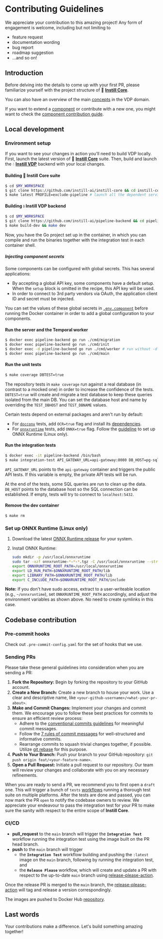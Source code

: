 # Contributing Guidelines

We appreciate your contribution to this amazing project! Any form of engagement
is welcome, including but not limiting to
- feature request
- documentation wording
- bug report
- roadmap suggestion
- ...and so on!

## Introduction

Before delving into the details to come up with your first PR, please
familiarize yourself with the project structure of 🔮 [**Instill
Core**](https://github.com/instill-ai/instill-core).

You can also have an overview of the main [concepts](../README.md#concepts) in
the VDP domain.

If you want to extend a [component](../pkg/component) or contribute with a new
one, you might want to check the [component contribution
guide](../pkg/component/CONTRIBUTING.md).

## Local development

### Environment setup

If you want to see your changes in action you'll need to build VDP locally.
First, launch the latest version of 🔮 [**Instill
Core**](https://github.com/instill-ai/instill-core) suite. Then, build and
launch the 💧 [**Instill VDP**](https://github.com/instill-ai/pipeline-backend)
backend with your local changes.

#### Building 🔮 Instill Core suite

```sh
$ cd $MY_WORKSPACE
$ git clone https://github.com/instill-ai/instill-core && cd instill-core
$ make latest PROFILE=exclude-pipeline # launch all the dependent services except pipeline-backend
```

#### Building 💧 Instill VDP backend

```sh
$ cd $MY_WORKSPACE
$ git clone https://github.com/instill-ai/pipeline-backend && cd pipeline-backend
$ make build-dev && make dev
```

Now, you have the Go project set up in the container, in which you can compile
and run the binaries together with the integration test in each container shell.

##### Injecting component secrets

Some components can be configured with global secrets. This has several
applications:

- By accepting a global API key, some components have a default setup. When
  the `setup` block is omitted in the recipe, this API key will be used.
- In order to connect to 3rd party vendors via OAuth, the application
  client ID and secret must be injected.

You can set the values of these global secrets in
[`.env.component`](./.env.component) before running the Docker container in
order to add a global configuration to your components.

#### Run the server and the Temporal worker

```sh
$ docker exec pipeline-backend go run ./cmd/migration
$ docker exec pipeline-backend go run ./cmd/init
$ docker exec -d pipeline-backend go run ./cmd/worker # run without -d in a separate terminal if you want to access the logs
$ docker exec pipeline-backend go run ./cmd/main
```

#### Run the unit tests

```bash
$ make coverage DBTEST=true
```

The repository tests in `make coverage` run against a real database (in contrast
to a mocked one) in order to increase the confidence of the tests. `DBTEST=true`
will create and migrate a test database to keep these queries isolated from the
main DB. You can set the database host and name by overriding the `TEST_DBHOST`
and `TEST_DBNAME` values.

Certain tests depend on external packages and aren't run by default:
- For [`docconv`](https://github.com/sajari/docconv) tests, add `OCR=true` flag and install its [dependencies](https://github.com/sajari/docconv?tab=readme-ov-file#dependencies).
- For [`onnxruntime`](https://github.com/microsoft/onnxruntime) tests, add `ONNX=true` flag. Follow the [guideline](#set-up-onnx-runtime) to set up ONNX Runtime (Linux only).

#### Run the integration tests

```bash
$ docker exec -it pipeline-backend /bin/bash
$ make integration-test API_GATEWAY_URL=api-gateway:8080 DB_HOST=pg-sql
```

`API_GATEWAY_URL` points to the `api-gateway` container and triggers the public
API tests. If this variable is empty, the private API tests will be run.

At the end of the tests, some SQL queries are run to clean up the data.
`DB_HOST` points to the database host so the SQL connection can be established.
If empty, tests will try to connect to `localhost:5432`.

#### Remove the dev container

```bash
$ make rm
```

### Set up ONNX Runtime (Linux only)

1. Download the latest [ONNX Runtime release](https://github.com/microsoft/onnxruntime/releases) for your system.

2. Install ONNX Runtime:
   ```bash
   sudo mkdir -p /usr/local/onnxruntime
   sudo tar -xzf onnxruntime-*-*-*.tgz -C /usr/local/onnxruntime --strip-components=1
   export ONNXRUNTIME_ROOT_PATH=/usr/local/onnxruntime
   export LD_RUN_PATH=$ONNXRUNTIME_ROOT_PATH/lib
   export LIBRARY_PATH=$ONNXRUNTIME_ROOT_PATH/lib
   export C_INCLUDE_PATH=$ONNXRUNTIME_ROOT_PATH/include
   ```

**Note:** If you don't have sudo access, extract to a user-writeable location (e.g., `~/onnxruntime`), set `ONNXRUNTIME_ROOT_PATH` accordingly, and adjust the environment variables as shown above. No need to create symlinks in this case.

## Codebase contribution

### Pre-commit hooks

Check out `.pre-commit-config.yaml` for the set of hooks that we use.

### Sending PRs

Please take these general guidelines into consideration when you are sending a PR:

1. **Fork the Repository:** Begin by forking the repository to your GitHub account.
2. **Create a New Branch:** Create a new branch to house your work. Use a clear and descriptive name, like `<your-github-username>/<what-your-pr-about>`.
3. **Make and Commit Changes:** Implement your changes and commit them. We encourage you to follow these best practices for commits to ensure an efficient review process:
   - Adhere to the [conventional commits guidelines](https://www.conventionalcommits.org/) for meaningful commit messages.
   - Follow the [7 rules of commit messages](https://chris.beams.io/posts/git-commit/) for well-structured and informative commits.
   - Rearrange commits to squash trivial changes together, if possible. Utilize [git rebase](http://gitready.com/advanced/2009/03/20/reorder-commits-with-rebase.html) for this purpose.
4. **Push to Your Branch:** Push your branch to your GitHub repository: `git push origin feat/<your-feature-name>`.
5. **Open a Pull Request:** Initiate a pull request to our repository. Our team will review your changes and collaborate with you on any necessary refinements.

When you are ready to send a PR, we recommend you to first open a `draft` one. This will trigger a bunch of `tests` [workflows](https://github.com/instill-ai/pipeline-backend/tree/main/.github/workflows) running a thorough test suite on multiple platforms. After the tests are done and passed, you can now mark the PR `open` to notify the codebase owners to review. We appreciate your endeavour to pass the integration test for your PR to make sure the sanity with respect to the entire scope of **Instill Core**.

### CI/CD

- **pull_request** to the `main` branch will trigger the **`Integration Test`** workflow running the integration test using the image built on the PR head branch.
- **push** to the `main` branch will trigger
  - the **`Integration Test`** workflow building and pushing the `:latest` image on the `main` branch, following by running the integration test, and
  - the **`Release Please`** workflow, which will create and update a PR with respect to the up-to-date `main` branch using [release-please-action](https://github.com/google-github-actions/release-please-action).

Once the release PR is merged to the `main` branch, the [release-please-action](https://github.com/google-github-actions/release-please-action) will tag and release a version correspondingly.

The images are pushed to Docker Hub [repository](https://hub.docker.com/r/instill/pipeline-backend).

## Last words

Your contributions make a difference. Let's build something amazing together!
